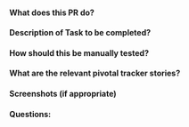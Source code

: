 #### What does this PR do?
#### Description of Task to be completed?
#### How should this be manually tested?
#### What are the relevant pivotal tracker stories?
#### Screenshots (if appropriate)
#### Questions:
